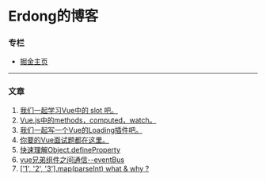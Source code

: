 # Erdong的博客

### 专栏  

- [掘金主页](https://juejin.im/user/57c5258d5bbb5000634b124a)
-         - -             

### 文章

1. [我们一起学习Vue中的 slot 吧。](https://juejin.im/post/5d329701e51d45109b01b25b)  
2. [Vue.js中的methods，computed，watch。](https://juejin.im/post/5d30367af265da1b6f43ad78)  
3. [我们一起写一个Vue的Loading插件吧。](https://juejin.im/post/5d15ba136fb9a07ef161961c)  
4. [你要的Vue面试题都在这里。](https://juejin.im/post/5d13436f6fb9a07eca698ba0)  
5. [快速理解Object.defineProperty](https://juejin.im/post/5d06ecf8f265da1bc07e38ef)  
6. [vue兄弟组件之间通信--eventBus](https://juejin.im/post/5d035f6b6fb9a07f0052d7de)  
7. [['1', '2', '3'].map(parseInt) what & why ?](https://github.com/erdong0604/blog/issues/2)  

